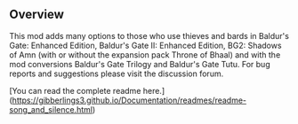 ## Overview

This mod adds many options to those who use thieves and bards in Baldur's Gate: Enhanced Edition, Baldur's Gate II: Enhanced Edition, BG2: Shadows of Amn (with or without the expansion pack Throne of Bhaal) and with the mod conversions Baldur's Gate Trilogy and Baldur's Gate Tutu. For bug reports and suggestions please visit the discussion forum.

[You can read the complete readme here.] (https://gibberlings3.github.io/Documentation/readmes/readme-song_and_silence.html)